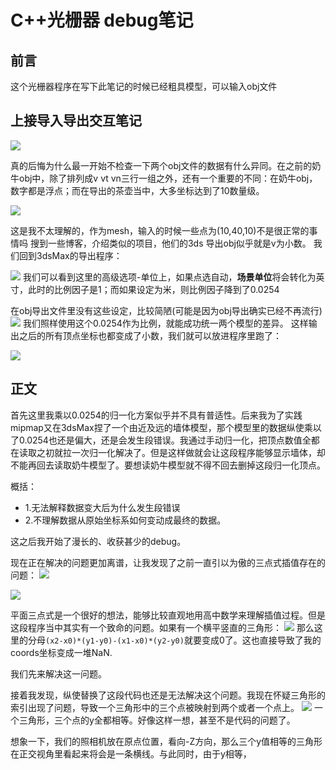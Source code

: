 # C++光栅器 debug笔记
## 前言
这个光栅器程序在写下此笔记的时候已经粗具模型，可以输入obj文件

## 上接导入导出交互笔记


![](./markdown_pic/inNout18.jpg)

真的后悔为什么最一开始不检查一下两个obj文件的数据有什么异同。在之前的奶牛obj中，除了排列成v vt vn三行一组之外，还有一个重要的不同：在奶牛obj，数字都是浮点；而在导出的茶壶当中，大多坐标达到了10数量级。

![](./markdown_pic/inNout19.jpg)

这是我不太理解的，作为mesh，输入的时候一些点为(10,40,10)不是很正常的事情吗
搜到一些博客，介绍类似的项目，他们的3ds 导出obj似乎就是v为小数。
我们回到3dsMax的导出程序：

![](./markdown_pic/inNout20.jpg)
我们可以看到这里的高级选项-单位上，如果点选自动，**场景单位**将会转化为英寸，此时的比例因子是1；而如果设定为米，则比例因子降到了0.0254

在obj导出文件里没有这些设定，比较简陋(可能是因为obj导出确实已经不再流行)
![](./markdown_pic/inNout21.jpg)
我们照样使用这个0.0254作为比例，就能成功统一两个模型的差异。
这样输出之后的所有顶点坐标也都变成了小数，我们就可以放进程序里跑了：

![](./markdown_pic/inNout22.jpg)

## 正文
首先这里我乘以0.0254的归一化方案似乎并不具有普适性。后来我为了实践mipmap又在3dsMax捏了一个由近及远的墙体模型，那个模型里的数据纵使乘以了0.0254也还是偏大，还是会发生段错误。我通过手动归一化，把顶点数值全都在读取之初就拉一次归一化解决了。但是这样做就会让这段程序能够显示墙体，却不能再回去读取奶牛模型了。要想读奶牛模型就不得不回去删掉这段归一化顶点。

概括：
- 1.无法解释数据变大后为什么发生段错误
- 2.不理解数据从原始坐标系如何变动成最终的数据。

这之后我开始了漫长的、收获甚少的debug。

现在正在解决的问题更加离谱，让我发现了之前一直引以为傲的三点式插值存在的问题：
![](./markdown_pic/rasterizer-1.jpg)

![](./markdown_pic/rasterizer-2.jpg)

平面三点式是一个很好的想法，能够比较直观地用高中数学来理解插值过程。但是这段程序当中其实有一个致命的问题。如果有一个横平竖直的三角形：
![](./markdown_pic/rasterizer-3.jpg)
那么这里的分母`(x2-x0)*(y1-y0)-(x1-x0)*(y2-y0)`就要变成0了。这也直接导致了我的coords坐标变成一堆NaN.

我们先来解决这一问题。

接着我发现，纵使替换了这段代码也还是无法解决这个问题。我现在怀疑三角形的索引出现了问题，导致一个三角形中的三个点被映射到两个或者一个点上。
![](./markdown_pic/rasterizer-4.jpg)
一个三角形，三个点的y全都相等。好像这样一想，甚至不是代码的问题了。

想象一下，我们的照相机放在原点位置，看向-Z方向，那么三个y值相等的三角形在正交视角里看起来将会是一条横线。与此同时，由于y相等，